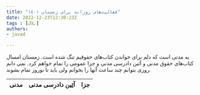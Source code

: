 ```yaml
---
title: "فعالیت‌های روزانه برای زمستان ١٤٠١"
date: 2022-12-23T12:30:23Z
tags : [بلاگ]
authors:
- javad

---
```


یه مدتی است که دلم برای خواندن کتاب‌های حقوقیم تنگ شده است. زمستان امسال کتاب‌‌های حقوق مدنی و آئین دادرسی مدنی و جزا عمومی را تمام خواهم کرد. نمی دانم روزی بتوانم چند ساعت آنها را بخوانم ولی باید تا نوروز تمام بشوند.

| مدنی | آێین دادرسی مدنی | جزا |
| :----: |  :----: |  :----:|


